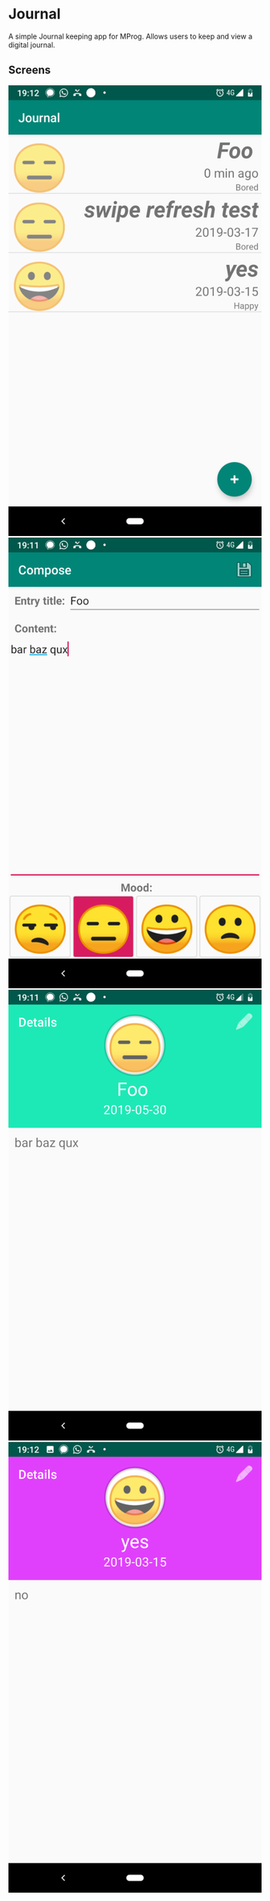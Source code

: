 Journal
========

A simple Journal keeping app for MProg.
Allows users to keep and view a digital journal.

Screens
-------

![Main Activity](screens/Main.png)
![Composing/Editing a Journal entry](screens/Compose.png)
![Viewing a Journal entry](screens/View1.png)
![Viewing a Journal entry with a different mood](screens/View2.png)
